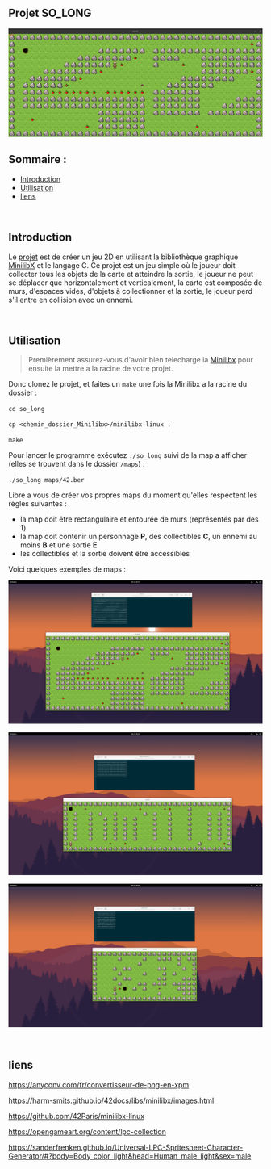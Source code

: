 ## Projet SO_LONG

![game_screen](./ressources/game_screen.png)

## Sommaire :
* [Introduction](#introduction)
* [Utilisation](#utilisation)
* [liens](#liens)

<p>&nbsp;</p>

## Introduction

Le [projet](./ressources/fr.subject.pdf) est de créer un jeu 2D en utilisant la bibliothèque graphique [MinilibX](https://harm-smits.github.io/42docs/libs/minilibx/images.html) et le langage C.
Ce projet est un jeu simple où le joueur doit collecter tous les objets de la carte et atteindre la sortie, le joueur ne peut se déplacer que horizontalement et verticalement, la carte est composée de murs, d'espaces vides, d'objets à collectionner et la sortie, le joueur perd s'il entre en collision avec un ennemi.

<p>&nbsp;</p>

## Utilisation

> Premièrement assurez-vous d'avoir bien telecharge la [Minilibx](https://github.com/42Paris/minilibx-linux) pour ensuite la mettre a la racine de votre projet.

Donc clonez le projet, et faites un `make` une fois la Minilibx a la racine du dossier :

`cd so_long`

`cp <chemin_dossier_Minilibx>/minilibx-linux .`

`make`

Pour lancer le programme exécutez `./so_long` suivi de la map a afficher (elles se trouvent dans le dossier `/maps`) :

`./so_long maps/42.ber`

Libre a vous de créer vos propres maps du moment qu'elles respectent les règles suivantes :

- la map doit être rectangulaire et entourée de murs (représentés par des **1**)
- la map doit contenir un personnage **P**, des collectibles **C**, un ennemi au moins **B** et une sortie **E**
- les collectibles et la sortie doivent être accessibles

Voici quelques exemples de maps :

<p align="center">
  <img src="./ressources/42ber.png" alt="method"/>
</p>


<p align="center">
  <img src="./ressources/bigber.png" alt="method"/>
</p>


<p align="center">
  <img src="./ressources/quickber.png" alt="method"/>
</p>

<p>&nbsp;</p>

## liens

https://anyconv.com/fr/convertisseur-de-png-en-xpm

https://harm-smits.github.io/42docs/libs/minilibx/images.html

https://github.com/42Paris/minilibx-linux

https://opengameart.org/content/lpc-collection

https://sanderfrenken.github.io/Universal-LPC-Spritesheet-Character-Generator/#?body=Body_color_light&head=Human_male_light&sex=male
